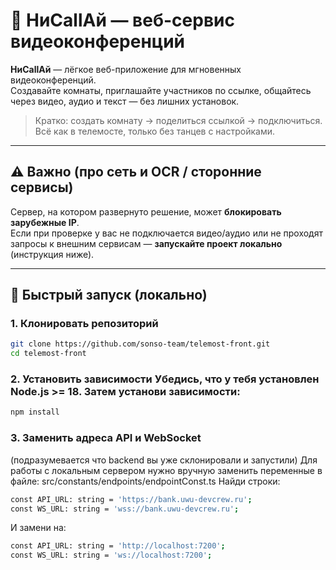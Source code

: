 # 🎥 НиCallАй — веб-сервис видеоконференций

**НиCallАй** — лёгкое веб-приложение для мгновенных видеоконференций.  
Создавайте комнаты, приглашайте участников по ссылке, общайтесь через видео, аудио и текст — без лишних установок.

> Кратко: создать комнату → поделиться ссылкой → подключиться. Всё как в телемосте, только без танцев с настройками.

---

## ⚠️ Важно (про сеть и OCR / сторонние сервисы)

Сервер, на котором развернуто решение, может **блокировать зарубежные IP**.  
Если при проверке у вас не подключается видео/аудио или не проходят запросы к внешним сервисам — **запускайте проект локально** (инструкция ниже).

---

## 🚀 Быстрый запуск (локально)

### 1. Клонировать репозиторий
```bash
git clone https://github.com/sonso-team/telemost-front.git
cd telemost-front
```

### 2. Установить зависимости Убедись, что у тебя установлен Node.js >= 18. Затем установи зависимости:
 ```bash
 npm install
 ```

### 3. Заменить адреса API и WebSocket
(подразумевается что backend вы уже склонировали и запустили) Для работы с локальным сервером нужно вручную заменить переменные в файле: src/constants/endpoints/endpointConst.ts Найди строки: 
```bash
const API_URL: string = 'https://bank.uwu-devcrew.ru';
const WS_URL: string = 'wss://bank.uwu-devcrew.ru';
```
И замени на:
```bash 
const API_URL: string = 'http://localhost:7200'; 
const WS_URL: string = 'ws://localhost:7200';
```
